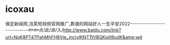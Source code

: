 # icoxau
保定新闻网,泡芙短视频官网推广,靠谱的网站好人一生平安2022----------------------------🐟🐟点/此/进/入/http://www.baidu.com/link?url=NoK8PT47PahMhFH8Vie_jnciyIKNTTtVBQKpill6udK&amp;wd

